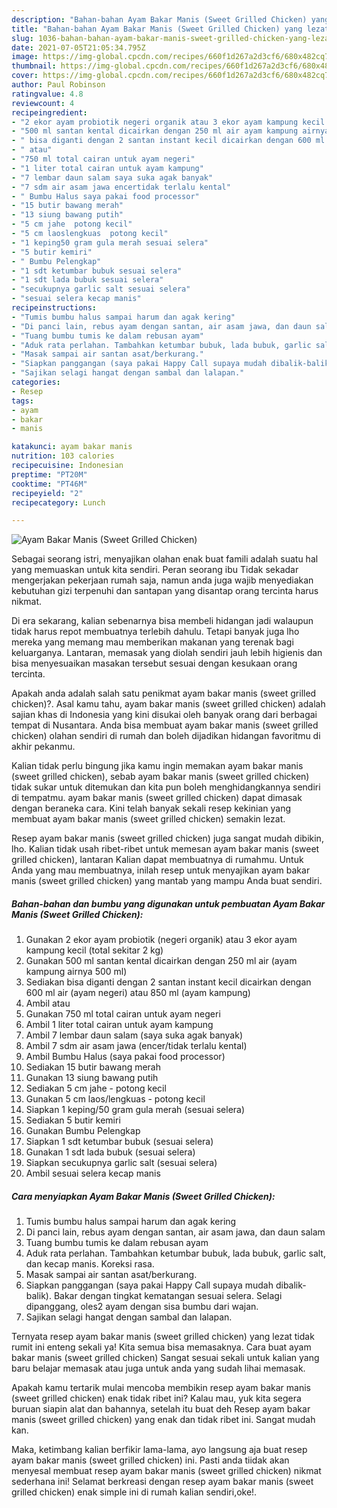 ```yaml
---
description: "Bahan-bahan Ayam Bakar Manis (Sweet Grilled Chicken) yang lezat Untuk Jualan"
title: "Bahan-bahan Ayam Bakar Manis (Sweet Grilled Chicken) yang lezat Untuk Jualan"
slug: 1036-bahan-bahan-ayam-bakar-manis-sweet-grilled-chicken-yang-lezat-untuk-jualan
date: 2021-07-05T21:05:34.795Z
image: https://img-global.cpcdn.com/recipes/660f1d267a2d3cf6/680x482cq70/ayam-bakar-manis-sweet-grilled-chicken-foto-resep-utama.jpg
thumbnail: https://img-global.cpcdn.com/recipes/660f1d267a2d3cf6/680x482cq70/ayam-bakar-manis-sweet-grilled-chicken-foto-resep-utama.jpg
cover: https://img-global.cpcdn.com/recipes/660f1d267a2d3cf6/680x482cq70/ayam-bakar-manis-sweet-grilled-chicken-foto-resep-utama.jpg
author: Paul Robinson
ratingvalue: 4.8
reviewcount: 4
recipeingredient:
- "2 ekor ayam probiotik negeri organik atau 3 ekor ayam kampung kecil total sekitar 2 kg"
- "500 ml santan kental dicairkan dengan 250 ml air ayam kampung airnya 500 ml"
- " bisa diganti dengan 2 santan instant kecil dicairkan dengan 600 ml air ayam negeri atau 850 ml ayam kampung"
- " atau"
- "750 ml total cairan untuk ayam negeri"
- "1 liter total cairan untuk ayam kampung"
- "7 lembar daun salam saya suka agak banyak"
- "7 sdm air asam jawa encertidak terlalu kental"
- " Bumbu Halus saya pakai food processor"
- "15 butir bawang merah"
- "13 siung bawang putih"
- "5 cm jahe  potong kecil"
- "5 cm laoslengkuas  potong kecil"
- "1 keping50 gram gula merah sesuai selera"
- "5 butir kemiri"
- " Bumbu Pelengkap"
- "1 sdt ketumbar bubuk sesuai selera"
- "1 sdt lada bubuk sesuai selera"
- "secukupnya garlic salt sesuai selera"
- "sesuai selera kecap manis"
recipeinstructions:
- "Tumis bumbu halus sampai harum dan agak kering"
- "Di panci lain, rebus ayam dengan santan, air asam jawa, dan daun salam"
- "Tuang bumbu tumis ke dalam rebusan ayam"
- "Aduk rata perlahan. Tambahkan ketumbar bubuk, lada bubuk, garlic salt, dan kecap manis. Koreksi rasa."
- "Masak sampai air santan asat/berkurang."
- "Siapkan panggangan (saya pakai Happy Call supaya mudah dibalik-balik). Bakar dengan tingkat kematangan sesuai selera. Selagi dipanggang, oles2 ayam dengan sisa bumbu dari wajan."
- "Sajikan selagi hangat dengan sambal dan lalapan."
categories:
- Resep
tags:
- ayam
- bakar
- manis

katakunci: ayam bakar manis 
nutrition: 103 calories
recipecuisine: Indonesian
preptime: "PT20M"
cooktime: "PT46M"
recipeyield: "2"
recipecategory: Lunch

---
```



![Ayam Bakar Manis (Sweet Grilled Chicken)](https://img-global.cpcdn.com/recipes/660f1d267a2d3cf6/680x482cq70/ayam-bakar-manis-sweet-grilled-chicken-foto-resep-utama.jpg)

Sebagai seorang istri, menyajikan olahan enak buat famili adalah suatu hal yang memuaskan untuk kita sendiri. Peran seorang ibu Tidak sekadar mengerjakan pekerjaan rumah saja, namun anda juga wajib menyediakan kebutuhan gizi terpenuhi dan santapan yang disantap orang tercinta harus nikmat.

Di era  sekarang, kalian sebenarnya bisa membeli hidangan jadi walaupun tidak harus repot membuatnya terlebih dahulu. Tetapi banyak juga lho mereka yang memang mau memberikan makanan yang terenak bagi keluarganya. Lantaran, memasak yang diolah sendiri jauh lebih higienis dan bisa menyesuaikan masakan tersebut sesuai dengan kesukaan orang tercinta. 



Apakah anda adalah salah satu penikmat ayam bakar manis (sweet grilled chicken)?. Asal kamu tahu, ayam bakar manis (sweet grilled chicken) adalah sajian khas di Indonesia yang kini disukai oleh banyak orang dari berbagai tempat di Nusantara. Anda bisa membuat ayam bakar manis (sweet grilled chicken) olahan sendiri di rumah dan boleh dijadikan hidangan favoritmu di akhir pekanmu.

Kalian tidak perlu bingung jika kamu ingin memakan ayam bakar manis (sweet grilled chicken), sebab ayam bakar manis (sweet grilled chicken) tidak sukar untuk ditemukan dan kita pun boleh menghidangkannya sendiri di tempatmu. ayam bakar manis (sweet grilled chicken) dapat dimasak dengan beraneka cara. Kini telah banyak sekali resep kekinian yang membuat ayam bakar manis (sweet grilled chicken) semakin lezat.

Resep ayam bakar manis (sweet grilled chicken) juga sangat mudah dibikin, lho. Kalian tidak usah ribet-ribet untuk memesan ayam bakar manis (sweet grilled chicken), lantaran Kalian dapat membuatnya di rumahmu. Untuk Anda yang mau membuatnya, inilah resep untuk menyajikan ayam bakar manis (sweet grilled chicken) yang mantab yang mampu Anda buat sendiri.

<!--inarticleads1-->

##### Bahan-bahan dan bumbu yang digunakan untuk pembuatan Ayam Bakar Manis (Sweet Grilled Chicken):

1. Gunakan 2 ekor ayam probiotik (negeri organik) atau 3 ekor ayam kampung kecil (total sekitar 2 kg)
1. Gunakan 500 ml santan kental dicairkan dengan 250 ml air (ayam kampung airnya 500 ml)
1. Sediakan  bisa diganti dengan 2 santan instant kecil dicairkan dengan 600 ml air (ayam negeri) atau 850 ml (ayam kampung)
1. Ambil  atau
1. Gunakan 750 ml total cairan untuk ayam negeri
1. Ambil 1 liter total cairan untuk ayam kampung
1. Ambil 7 lembar daun salam (saya suka agak banyak)
1. Ambil 7 sdm air asam jawa (encer/tidak terlalu kental)
1. Ambil  Bumbu Halus (saya pakai food processor)
1. Sediakan 15 butir bawang merah
1. Gunakan 13 siung bawang putih
1. Sediakan 5 cm jahe - potong kecil
1. Gunakan 5 cm laos/lengkuas - potong kecil
1. Siapkan 1 keping/50 gram gula merah (sesuai selera)
1. Sediakan 5 butir kemiri
1. Gunakan  Bumbu Pelengkap
1. Siapkan 1 sdt ketumbar bubuk (sesuai selera)
1. Gunakan 1 sdt lada bubuk (sesuai selera)
1. Siapkan secukupnya garlic salt (sesuai selera)
1. Ambil sesuai selera kecap manis




<!--inarticleads2-->

##### Cara menyiapkan Ayam Bakar Manis (Sweet Grilled Chicken):

1. Tumis bumbu halus sampai harum dan agak kering
1. Di panci lain, rebus ayam dengan santan, air asam jawa, dan daun salam
1. Tuang bumbu tumis ke dalam rebusan ayam
1. Aduk rata perlahan. Tambahkan ketumbar bubuk, lada bubuk, garlic salt, dan kecap manis. Koreksi rasa.
1. Masak sampai air santan asat/berkurang.
1. Siapkan panggangan (saya pakai Happy Call supaya mudah dibalik-balik). Bakar dengan tingkat kematangan sesuai selera. Selagi dipanggang, oles2 ayam dengan sisa bumbu dari wajan.
1. Sajikan selagi hangat dengan sambal dan lalapan.




Ternyata resep ayam bakar manis (sweet grilled chicken) yang lezat tidak rumit ini enteng sekali ya! Kita semua bisa memasaknya. Cara buat ayam bakar manis (sweet grilled chicken) Sangat sesuai sekali untuk kalian yang baru belajar memasak atau juga untuk anda yang sudah lihai memasak.

Apakah kamu tertarik mulai mencoba membikin resep ayam bakar manis (sweet grilled chicken) enak tidak ribet ini? Kalau mau, yuk kita segera buruan siapin alat dan bahannya, setelah itu buat deh Resep ayam bakar manis (sweet grilled chicken) yang enak dan tidak ribet ini. Sangat mudah kan. 

Maka, ketimbang kalian berfikir lama-lama, ayo langsung aja buat resep ayam bakar manis (sweet grilled chicken) ini. Pasti anda tiidak akan menyesal membuat resep ayam bakar manis (sweet grilled chicken) nikmat sederhana ini! Selamat berkreasi dengan resep ayam bakar manis (sweet grilled chicken) enak simple ini di rumah kalian sendiri,oke!.

